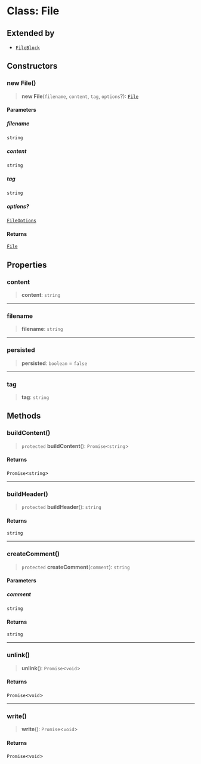 # Class: File

## Extended by

- [`FileBlock`](FileBlock.md)

## Constructors

### new File()

> **new File**(`filename`, `content`, `tag`, `options`?): [`File`](File.md)

#### Parameters

##### filename

`string`

##### content

`string`

##### tag

`string`

##### options?

[`FileOptions`](../interfaces/FileOptions.md)

#### Returns

[`File`](File.md)

## Properties

### content

> **content**: `string`

---

### filename

> **filename**: `string`

---

### persisted

> **persisted**: `boolean` = `false`

---

### tag

> **tag**: `string`

## Methods

### buildContent()

> `protected` **buildContent**(): `Promise`\<`string`\>

#### Returns

`Promise`\<`string`\>

---

### buildHeader()

> `protected` **buildHeader**(): `string`

#### Returns

`string`

---

### createComment()

> `protected` **createComment**(`comment`): `string`

#### Parameters

##### comment

`string`

#### Returns

`string`

---

### unlink()

> **unlink**(): `Promise`\<`void`\>

#### Returns

`Promise`\<`void`\>

---

### write()

> **write**(): `Promise`\<`void`\>

#### Returns

`Promise`\<`void`\>
